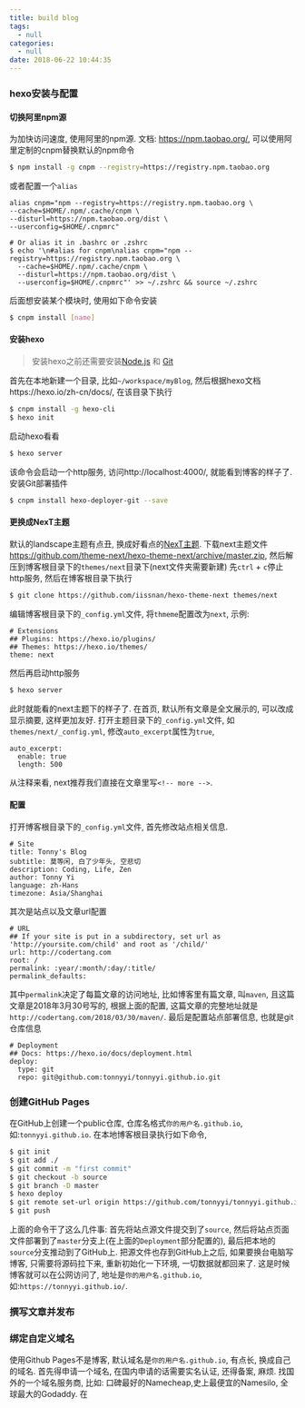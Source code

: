 ```yaml
---
title: build blog
tags:
  - null
categories:
  - null
date: 2018-06-22 10:44:35
---
```


### hexo安装与配置
#### 切换阿里npm源
为加快访问速度, 使用阿里的npm源. 文档: https://npm.taobao.org/, 可以使用阿里定制的cnpm替换默认的npm命令

```bash
$ npm install -g cnpm --registry=https://registry.npm.taobao.org
```
或者配置一个`alias`<!-- more -->

```
alias cnpm="npm --registry=https://registry.npm.taobao.org \
--cache=$HOME/.npm/.cache/cnpm \
--disturl=https://npm.taobao.org/dist \
--userconfig=$HOME/.cnpmrc"

# Or alias it in .bashrc or .zshrc
$ echo '\n#alias for cnpm\nalias cnpm="npm --registry=https://registry.npm.taobao.org \
  --cache=$HOME/.npm/.cache/cnpm \
  --disturl=https://npm.taobao.org/dist \
  --userconfig=$HOME/.cnpmrc"' >> ~/.zshrc && source ~/.zshrc
```
后面想安装某个模块时, 使用如下命令安装

```bash
$ cnpm install [name]
```

#### 安装hexo
> 安装hexo之前还需要安装[Node.js](https://nodejs.org/en/) 和 [Git](https://git-scm.com/)

首先在本地新建一个目录, 比如`~/workspace/myBlog`, 然后根据hexo文档https://hexo.io/zh-cn/docs/, 在该目录下执行

```bash
$ cnpm install -g hexo-cli
$ hexo init
```
启动hexo看看

```bash
$ hexo server
```
该命令会启动一个http服务, 访问http://localhost:4000/, 就能看到博客的样子了.
安装Git部署插件

```bash
$ cnpm install hexo-deployer-git --save
```

#### 更换成NexT主题
默认的landscape主题有点丑, 换成好看点的[NexT主题](https://theme-next.iissnan.com/). 
下载next主题文件 https://github.com/theme-next/hexo-theme-next/archive/master.zip, 然后解压到博客根目录下的`themes/next`目录下(next文件夹需要新建)
先`ctrl` + `c`停止http服务, 然后在博客根目录下执行

```bash
$ git clone https://github.com/iissnan/hexo-theme-next themes/next
```
编辑博客根目录下的`_config.yml`文件, 将`thmeme`配置改为`next`, 示例:

```
# Extensions
## Plugins: https://hexo.io/plugins/
## Themes: https://hexo.io/themes/
theme: next
```
然后再启动http服务

```bash
$ hexo server
```
此时就能看的next主题下的样子了.
在首页, 默认所有文章是全文展示的, 可以改成显示摘要, 这样更加友好. 打开主题目录下的`_config.yml`文件, 如`themes/next/_config.yml`, 修改`auto_excerpt`属性为`true`,

```
auto_excerpt:
  enable: true
  length: 500
```
从注释来看, next推荐我们直接在文章里写`<!-- more -->`.

#### 配置
打开博客根目录下的`_config.yml`文件, 首先修改站点相关信息.

```
# Site
title: Tonny's Blog
subtitle: 莫等闲, 白了少年头, 空悲切
description: Coding, Life, Zen
author: Tonny Yi
language: zh-Hans
timezone: Asia/Shanghai
```
其次是站点以及文章url配置

```
# URL
## If your site is put in a subdirectory, set url as 'http://yoursite.com/child' and root as '/child/'
url: http://codertang.com
root: /
permalink: :year/:month/:day/:title/
permalink_defaults:
```
其中`permalink`决定了每篇文章的访问地址, 比如博客里有篇文章, 叫`maven`, 且这篇文章是2018年3月30号写的, 根据上面的配置, 这篇文章的完整地址就是`http://codertang.com/2018/03/30/maven/`.
最后是配置站点部署信息, 也就是git仓库信息

```
# Deployment
## Docs: https://hexo.io/docs/deployment.html
deploy:
  type: git
  repo: git@github.com:tonnyyi/tonnyyi.github.io.git
```

### 创建GitHub Pages
在GitHub上创建一个public仓库, 仓库名格式`你的用户名.github.io`, 如:`tonnyyi.github.io`.
在本地博客根目录执行如下命令,

```bash
$ git init
$ git add ./
$ git commit -m "first commit"
$ git checkout -b source
$ git branch -D master
$ hexo deploy
$ git remote set-url origin https://github.com/tonnyyi/tonnyyi.github.io.git
$ git push
```
上面的命令干了这么几件事: 首先将站点源文件提交到了`source`, 然后将站点页面文件部署到了`master`分支上(在上面的`Deployment`部分配置的), 最后把本地的`source`分支推动到了GitHub上. 把源文件也存到GitHub上之后, 如果要换台电脑写博客, 只需要将源码拉下来, 重新初始化一下环境, 一切数据就都回来了.
这是时候博客就可以在公网访问了, 地址是`你的用户名.github.io`, 如:`https://tonnyyi.github.io/`.

### 撰写文章并发布

### 绑定自定义域名
使用Github Pages不是博客, 默认域名是`你的用户名.github.io`, 有点长, 换成自己的域名. 首先得申请一个域名, 在国内申请的话需要实名认证, 还得备案, 麻烦. 找国外的一个域名服务商, 比如: 口碑最好的Namecheap,史上最便宜的Namesilo, 全球最大的Godaddy. 
在
